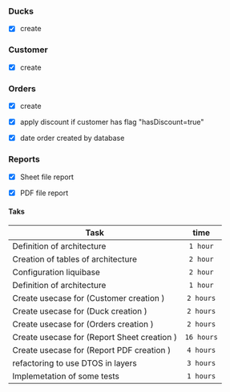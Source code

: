 
### Ducks
- [x] create


### Customer
- [x] create


### Orders
- [x] create 
- [x] apply discount if customer has flag "hasDiscount=true"
- [x] date order created by database



### Reports
- [x] Sheet file report 
- [x] PDF file report




#### Taks

| Task   |      time      | 
|----------|:-------------:|
| Definition of architecture |  `1 hour` |
| Creation of tables of architecture |  `2 hour` |
| Configuration liquibase |  `2 hour` |
| Definition of architecture |  `1 hour` |
| Create usecase for (Customer creation ) | `2 hours` |
| Create usecase for (Duck creation ) | `2 hours` |
| Create usecase for (Orders creation ) | `2 hours` |
| Create usecase for (Report Sheet creation )| `16 hours` |
| Create usecase for (Report PDF creation )| `4 hours`
| refactoring to use DTOS in layers | `3 hours` |
| Implemetation of some tests | `1 hours` |



